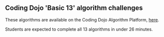 ## Coding Dojo 'Basic 13' algorithm challenges

These algorithms are available on the Coding Dojo Algorithm Platform, [here](http://algorithm.codingdojo.com/).

Students are expected to complete all 13 algorithms in under 26 minutes.